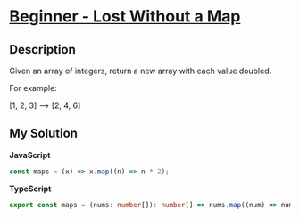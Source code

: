 # [Beginner - Lost Without a Map](https://www.codewars.com/kata/57f781872e3d8ca2a000007e)

## Description

Given an array of integers, return a new array with each value doubled.

For example:

[1, 2, 3] --> [2, 4, 6]

## My Solution

**JavaScript**

```js
const maps = (x) => x.map((n) => n * 2);
```

**TypeScript**

```ts
export const maps = (nums: number[]): number[] => nums.map((num) => num * 2);
```
